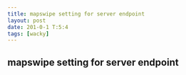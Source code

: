 ```yaml
---
title: mapswipe setting for server endpoint
layout: post
date: 201-0-1 T:5:4
tags: [wacky]
---
```

## mapswipe setting for server endpoint

